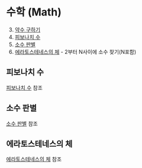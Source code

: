 # 수학 (Math)
3. [약수 구하기]()
4. [피보나치 수](https://github.com/Iam-Sunghyun/javascript-algorithms/tree/main/src/algorithms/math#%ED%94%BC%EB%B3%B4%EB%82%98%EC%B9%98-%EC%88%98)
5. [소수 판별](https://github.com/Iam-Sunghyun/javascript-algorithms/tree/main/src/algorithms/math#%EC%86%8C%EC%88%98-%ED%8C%90%EB%B3%84) 
6. [에라토스테네스의 체](https://github.com/Iam-Sunghyun/javascript-algorithms/tree/main/src/algorithms/math#%EC%97%90%EB%9D%BC%ED%86%A0%EC%8A%A4-%ED%85%8C%EB%84%A4%EC%8A%A4%EC%9D%98-%EC%B2%B4) - 2부터 N사이에 소수 찾기(N포함)



## 피보나치 수
[피보나치 수]() 참조


## 소수 판별
[소수 판별](https://github.com/Iam-Sunghyun/javascript-algorithms/blob/main/src/algorithms/math/%EC%86%8C%EC%88%98(prime%20number)%20%ED%8C%90%EB%B3%84.js) 참조

## 에라토스테네스의 체
[에라토스테네스의 체](https://github.com/Iam-Sunghyun/javascript-algorithms/blob/main/src/algorithms/math/%EC%97%90%EB%9D%BC%ED%86%A0%EC%8A%A4%ED%85%8C%EB%84%A4%EC%8A%A4%EC%B2%B4.js) 참조 <br>
